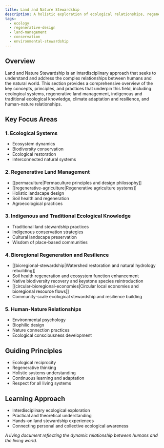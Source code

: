 ```yaml
---
title: Land and Nature Stewardship
description: A holistic exploration of ecological relationships, regenerative practices, and human-nature interconnectedness
tags:
  - ecology
  - regenerative-design
  - land-management
  - conservation
  - environmental-stewardship
---
```


## Overview

Land and Nature Stewardship is an interdisciplinary approach that seeks to understand and address the complex relationships between humans and the natural world. This section provides a comprehensive overview of the key concepts, principles, and practices that underpin this field, including ecological systems, regenerative land management, indigenous and traditional ecological knowledge, climate adaptation and resilience, and human-nature relationships.

## Key Focus Areas

### 1. Ecological Systems
- Ecosystem dynamics
- Biodiversity conservation
- Ecological restoration
- Interconnected natural systems

### 2. Regenerative Land Management
- [[permaculture|Permaculture principles and design philosophy]]
- [[regenerative-agriculture|Regenerative agriculture systems]]
- Holistic landscape design
- Soil health and regeneration
- Agroecological practices

### 3. Indigenous and Traditional Ecological Knowledge
- Traditional land stewardship practices
- Indigenous conservation strategies
- Cultural landscape preservation
- Wisdom of place-based communities

### 4. Bioregional Regeneration and Resilience
- [[bioregional-stewardship|Watershed restoration and natural hydrology rebuilding]]
- Soil health regeneration and ecosystem function enhancement
- Native biodiversity recovery and keystone species reintroduction
- [[circular-bioregional-economies|Circular local economies and bioregional resource flows]]
- Community-scale ecological stewardship and resilience building

### 5. Human-Nature Relationships
- Environmental psychology
- Biophilic design
- Nature connection practices
- Ecological consciousness development

## Guiding Principles
- Ecological reciprocity
- Regenerative thinking
- Holistic systems understanding
- Continuous learning and adaptation
- Respect for all living systems

## Learning Approach
- Interdisciplinary ecological exploration
- Practical and theoretical understanding
- Hands-on land stewardship experiences
- Connecting personal and collective ecological awareness

*A living document reflecting the dynamic relationship between humans and the living world.*
